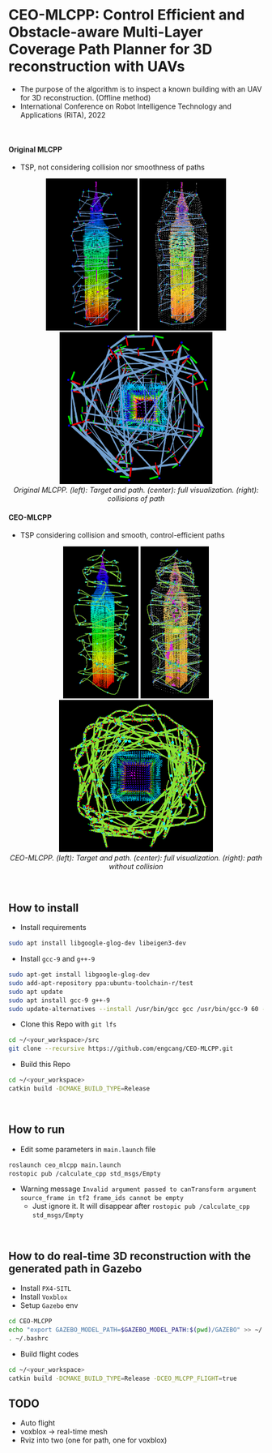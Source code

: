 # CEO-MLCPP: Control Efficient and Obstacle-aware Multi-Layer Coverage Path Planner for 3D reconstruction with UAVs
+ The purpose of the algorithm is to inspect a known building with an UAV for 3D reconstruction. (Offline method)
+ International Conference on Robot Intelligence Technology and Applications (RiTA), 2022

<br>

#### Original MLCPP
+ TSP, not considering collision nor smoothness of paths
<p align="center">
  <img src="resource/fixed_mlcpp.png" height="300"/>
  <img src="resource/fixed_mlcpp2.png" height="300"/>
  <img src="resource/mlcpp_collision.png" height="300"/>
  <br>
  <em>Original MLCPP. (left): Target and path. (center): full visualization. (right): collisions of path</em>
</p>

#### CEO-MLCPP
+ TSP considering collision and smooth, control-efficient paths
<p align="center">
  <img src="resource/ceomlcpp2.png" height="300"/>
  <img src="resource/ceomlcpp.png" height="300"/>
  <img src="resource/ceomlcpp3.png" height="300"/>
  <br>
  <em>CEO-MLCPP. (left): Target and path. (center): full visualization. (right): path without collision</em>
</p>


<br>

## How to install
+ Install requirements
```bash
sudo apt install libgoogle-glog-dev libeigen3-dev
```
+ Install `gcc-9` and `g++-9`
```bash
sudo apt-get install libgoogle-glog-dev
sudo add-apt-repository ppa:ubuntu-toolchain-r/test
sudo apt update
sudo apt install gcc-9 g++-9
sudo update-alternatives --install /usr/bin/gcc gcc /usr/bin/gcc-9 60 --slave /usr/bin/g++ g++ /usr/bin/g++-9
```


+ Clone this Repo with `git lfs`
```bash
cd ~/<your_workspace>/src
git clone --recursive https://github.com/engcang/CEO-MLCPP.git
```

+ Build this Repo
```bash
cd ~/<your_workspace>
catkin build -DCMAKE_BUILD_TYPE=Release
```

<br>

## How to run
+ Edit some parameters in `main.launch` file
```bash
roslaunch ceo_mlcpp main.launch
rostopic pub /calculate_cpp std_msgs/Empty
```
+ Warning message `Invalid argument passed to canTransform argument source_frame in tf2 frame_ids cannot be empty`
  + Just ignore it. It will disappear after `rostopic pub /calculate_cpp std_msgs/Empty`

<br>


## How to do real-time 3D reconstruction with the generated path in Gazebo
+ Install `PX4-SITL`
+ Install `Voxblox`
+ Setup `Gazebo` env
```bash
cd CEO-MLCPP
echo "export GAZEBO_MODEL_PATH=$GAZEBO_MODEL_PATH:$(pwd)/GAZEBO" >> ~/.bashrc
. ~/.bashrc
```
+ Build flight codes
```bash
cd ~/<your_workspace>
catkin build -DCMAKE_BUILD_TYPE=Release -DCEO_MLCPP_FLIGHT=true
```

## TODO
+ Auto flight
+ voxblox -> real-time mesh
+ Rviz into two (one for path, one for voxblox)